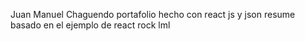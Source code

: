 Juan Manuel Chaguendo
portafolio
hecho con react js y json resume basado en el ejemplo de react rock lml